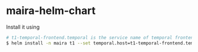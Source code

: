 # maira-helm-chart

Install it using

```bash
# t1-temporal-frontend.temporal is the service name of temporal frontend '.' temporal namespace.
$ helm install -n maira t1 --set temporal.host=t1-temporal-frontend.temporal .
```
